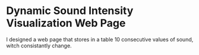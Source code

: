 # Dynamic Sound Intensity Visualization Web Page
I designed a web page that stores in a table 10 consecutive values of sound, witch consistantly
change.
